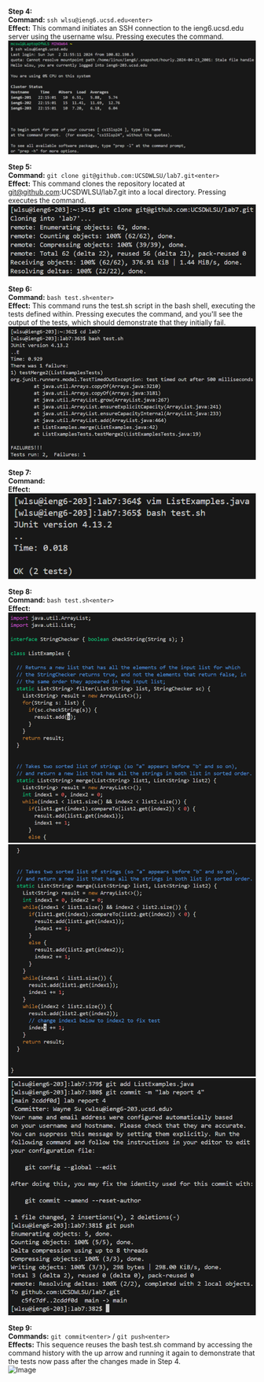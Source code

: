 **Step 4:**
<br>**Command:** `ssh wlsu@ieng6.ucsd.edu<enter>`
<br>**Effect:** This command initiates an SSH connection to the ieng6.ucsd.edu server using the username wlsu. Pressing <enter> executes the command.
<br>![Image](lab4pic1.png)

**Step 5:**
<br>**Command:** `git clone git@github.com:UCSDWLSU/lab7.git<enter>`
<br>**Effect:** This command clones the repository located at git@github.com:UCSDWLSU/lab7.git into a local directory. Pressing <enter> executes the command.
<br>![Image](lab4pic2.png)

**Step 6:**
<br>**Command:** `bash test.sh<enter>`
<br>**Effect:** This command runs the test.sh script in the bash shell, executing the tests defined within. Pressing <enter> executes the command, and you'll see the output of the tests, which should demonstrate that they initially fail.
<br>![Image](lab4pic3.png)

**Step 7:**
<br>**Command:** 
<br>**Effect:** 
<br>![Image](lab4pic4.png)

**Step 8:**
<br>**Command:** `bash test.sh<enter>`
<br>**Effect:** 
<br>![Image](lab4pic5.png)
<br>![Image](lab4pic6.png)
<br>![Image](lab4pic7.png)

**Step 9:**
<br>**Commands:** `git commit<enter>` / `git push<enter>`
<br>**Effects:** This sequence reuses the bash test.sh command by accessing the command history with the up arrow and running it again to demonstrate that the tests now pass after the changes made in Step 4.
<br>![Image](lab4pic8.png)
